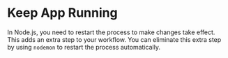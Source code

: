 # Keep App Running

In Node.js, you need to restart the process to make changes take effect. This adds an extra step to your workflow. You can eliminate this extra step by using `nodemon` to restart the process automatically.
